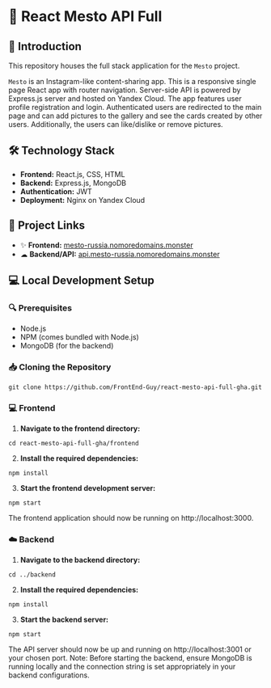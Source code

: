 # 🤳 React Mesto API Full 

## 📜 Introduction

This repository houses the full stack application for the `Mesto` project. 

`Mesto` is an Instagram-like content-sharing app. This is a responsive single page React app with router navigation. Server-side API is powered by Express.js server and hosted on Yandex Cloud. The app features user profile registration and login. Authenticated users are redirected to the main page and can add pictures to the gallery and see the cards created by other users. Additionally, the users can like/dislike or remove pictures.

## 🛠 Technology Stack

- **Frontend:** React.js, CSS, HTML
- **Backend:** Express.js, MongoDB
- **Authentication:** JWT
- **Deployment:** Nginx on Yandex Cloud

## 🔗  Project Links

- ✨ **Frontend:** [mesto-russia.nomoredomains.monster](https://mesto-russia.nomoredomains.monster)
- ☁ **Backend/API:** [api.mesto-russia.nomoredomains.monster](https://api.mesto-russia.nomoredomains.monster)

## 💻 Local Development Setup

### 🔍 Prerequisites

- Node.js
- NPM (comes bundled with Node.js)
- MongoDB (for the backend)

### 📥 Cloning the Repository

```
git clone https://github.com/FrontEnd-Guy/react-mesto-api-full-gha.git
```

### 💻 Frontend
1. **Navigate to the frontend directory:**
```
cd react-mesto-api-full-gha/frontend
```
2. **Install the required dependencies:**
```
npm install
```
3. **Start the frontend development server:**
```
npm start
```
The frontend application should now be running on http://localhost:3000.


### ☁️ Backend
1. **Navigate to the backend directory:**
```
cd ../backend
```
2. **Install the required dependencies:**
```
npm install
```
3. **Start the backend server:**
```
npm start
```
The API server should now be up and running on http://localhost:3001 or your chosen port.
Note: Before starting the backend, ensure MongoDB is running locally and the connection string is set appropriately in your backend configurations.
